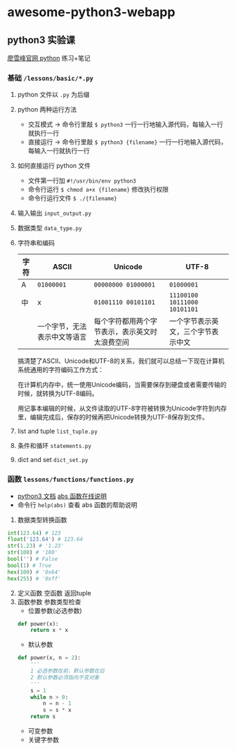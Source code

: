 # awesome-python3-webapp

## python3 实验课

[廖雪峰官网 python](http://www.liaoxuefeng.com/wiki/0014316089557264a6b348958f449949df42a6d3a2e542c000) 练习+笔记

### 基础 `/lessons/basic/*.py`

1. python 文件以 `.py` 为后缀
2. python 两种运行方法
    - 交互模式 -> 命令行里敲 `$ python3` 一行一行地输入源代码，每输入一行就执行一行
    - 直接运行 -> 命令行里敲 `$ python3 {filename}` 一行一行地输入源代码，每输入一行就执行一行
3. 如何直接运行 python 文件
    - 文件第一行加 `#!/usr/bin/env python3`
    - 命令行运行 `$ chmod a+x {filename}` 修改执行权限
    - 命令行运行文件 `$ ./{filename}`
4. 输入输出 `input_output.py`
5. 数据类型 `data_type.py`
6. 字符串和编码

    |字符|ASCII|Unicode|UTF-8|
    |---|---|---|---|
    |A|`01000001`|`00000000 01000001`|`01000001`|
    |中|x|`01001110 00101101`|`11100100 10111000 10101101`|
    ||一个字节，无法表示中文等语言|每个字符都用两个字节表示，表示英文时太浪费空间|一个字节表示英文，三个字节表示中文|

    搞清楚了ASCII、Unicode和UTF-8的关系，我们就可以总结一下现在计算机系统通用的字符编码工作方式：

    在计算机内存中，统一使用Unicode编码，当需要保存到硬盘或者需要传输的时候，就转换为UTF-8编码。

    用记事本编辑的时候，从文件读取的UTF-8字符被转换为Unicode字符到内存里，编辑完成后，保存的时候再把Unicode转换为UTF-8保存到文件。

7. list and tuple `list_tuple.py`
8. 条件和循环 `statements.py`
9. dict and set `dict_set.py`

### 函数 `lessons/functions/functions.py`

+ [python3 文档](https://docs.python.org/3/index.html) [abs 函数在线说明](https://docs.python.org/3/library/functions.html#abs)
+ 命令行 `help(abs)` 查看 abs 函数的帮助说明

1. 数据类型转换函数
```py
int(123.64) # 123
float('123.64') # 123.64
str(1.23) # '1.23'
str(100) # '100'
bool('') # False
bool(1) # True
hex(100) # '0x64'
hex(255) # '0xff'
```
2. 定义函数 空函数 返回tuple 
3. 函数参数 参数类型检查
    - 位置参数(必选参数)
    ```python
    def power(x):
        return x * x
    ```
    - 默认参数
    ```python
    def power(x, n = 2):
        '''
        1 必选参数在前，默认参数在后
        2 默认参数必须指向不变对象
        '''
        s = 1
        while n > 0:
            n = n - 1
            s = s * x
        return s
    ```
    - 可变参数
    - 关键字参数
